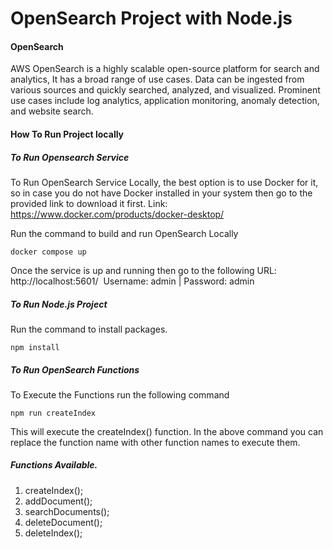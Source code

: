 # OpenSearch Project with Node.js

#### OpenSearch
AWS OpenSearch is a highly scalable open-source platform for search and analytics, It has a broad range of use cases. Data can be ingested from various sources and quickly searched, analyzed, and visualized. Prominent use cases include log analytics, application monitoring, anomaly detection, and website search.

#### How To Run Project locally

##### To Run Opensearch Service
To Run OpenSearch Service Locally, the best option is to use Docker for it, so in case you do not have Docker installed in your system then go to the provided link to download it first.
Link: https://www.docker.com/products/docker-desktop/

Run the command to build and run OpenSearch Locally
```
docker compose up 
```
Once the service is up and running then go to the following URL: http://localhost:5601/ 
Username: admin | Password: admin

##### To Run Node.js Project
Run the command to install packages.
```
npm install
```

##### To Run OpenSearch Functions 
To Execute the Functions run the following command
```
npm run createIndex
```

This will execute the createIndex() function. In the above command you can replace the function name with other function names to execute them. 

##### Functions Available. 
1. createIndex();
2. addDocument();
3. searchDocuments();
4. deleteDocument();
5. deleteIndex();
